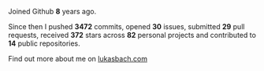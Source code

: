 Joined Github **8** years ago.

Since then I pushed **3472** commits, opened **30** issues, submitted **29** pull requests, received **372** stars across **82** personal projects and contributed to **14** public repositories.

Find out more about me on [lukasbach.com](https://lukasbach.com)
